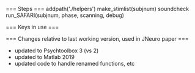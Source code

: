 === Steps ===
addpath('./helpers')
make_stimlist(subjnum)
soundcheck
run_SAFARI(subjnum, phase, scanning, debug)

=== Keys in use ===


=== Changes relative to last working version, used in JNeuro paper ===
- updated to Psychtoolbox 3 (vs 2)
- updated to Matlab 2019 
- updated code to handle renamed functions, etc